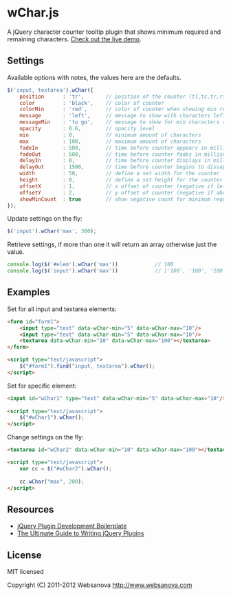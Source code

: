 # wChar.js

A jQuery character counter tooltip plugin that shows minimum required and remaining characters. [Check out the live demo](http://www.websanova.com/plugins/char/jquery).


## Settings

Available options with notes, the values here are the defaults.

```javascript
$('input, textarea').wChar({
    position      : 'tr',       // position of the counter (tl,tc,tr,rt,rm,rb,bl,bc,br,lt,lm,lb)
    color         : 'black',    // color of counter
    colorMin      : 'red',      // color of counter when showing min required
    message       : 'left',     // message to show with characters left
    messageMin    : 'to go',    // message to show for min characters required
    opacity       : 0.6,        // opacity level
    min           : 0,          // minimum amount of characters
    max           : 100,        // maximum amount of characters
    fadeIn        : 500,        // time before counter appears in milliseconds
    fadeOut       : 500,        // time before counter fades in milliseconds
    delayIn       : 0,          // time before counter displays in milliseconds
    delayOut      : 1500,       // time before counter begins to dissapear in milliseconds
    width         : 50,         // define a set width for the counter
    height        : 0,          // define a set height for the counter (0 is auto)
    offsetX       : 1,          // x offset of counter (negative if left of element)
    offsetY       : 2,          // y offset of counter (negative if above element)
    showMinCount  : true        // show negative count for minimum required amonut
});
```

Update settings on the fly:

```javascript
$('input').wChar('max', 300);
```

Retrieve settings, if more than one it will return an array otherwise just the value.

```javascript
console.log($('#elem').wChar('max'))            // 100
console.log($('input').wChar('max'))            // ['100', '100', '100']
```


## Examples

Set for all input and textarea elements:

```html
<form id="form1">
    <input type="text" data-wChar-min="5" data-wChar-max="10"/>
    <input type="text" data-wChar-min="5" data-wChar-max="10"/>
    <textarea data-wChar-min="10" data-wChar-max="100"></textarea>
</form>

<script type="text/javascript">
    $("#form1").find("input, textarea").wChar();
</script>
```

Set for specific element:

```html
<input id="wChar1" type="text" data-wChar-min="5" data-wChar-max="10"/>
    
<script type="text/javascript">
    $("#wChar1").wChar();
</script>
```

Change settings on the fly:

```html
<textarea id="wChar2" data-wChar-min="10" data-wChar-max="100"></textarea>

<script type="text/javascript">
    var cc = $("#wChar2").wChar();
    
    cc.wChar("max", 200);
</script>
```

## Resources

* [jQuery Plugin Development Boilerplate](http://www.websanova.com/tutorials/jquery/jquery-plugin-development-boilerplate)
* [The Ultimate Guide to Writing jQuery Plugins](http://www.websanova.com/tutorials/jquery/the-ultimate-guide-to-writing-jquery-plugins)

## License

MIT licensed

Copyright (C) 2011-2012 Websanova http://www.websanova.com